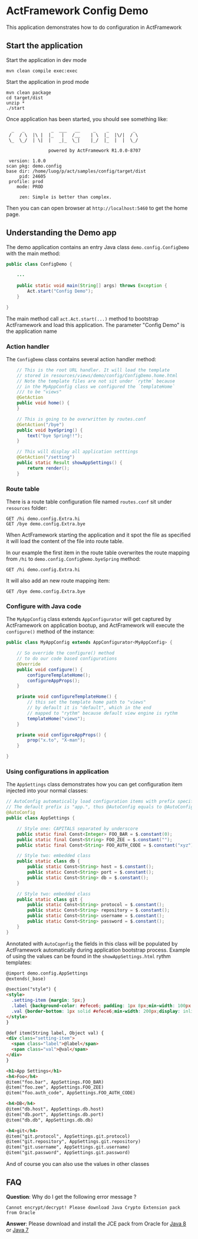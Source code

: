 # ActFramework Config Demo

This application demonstrates how to do configuration in ActFramework

## Start the application

Start the application in dev mode

```
mvn clean compile exec:exec
```

Start the application in prod mode

```
mvn clean package
cd target/dist
unzip *
./start
```

Once application has been started, you should see something like:
 
```
  _   _          _  ___   __     _    _         _  
 /   / \  |\ |  |_   |   /__    | \  |_  |\/|  / \ 
 \_  \_/  | \|  |   _|_  \_|    |_/  |_  |  |  \_/ 
                                                   
                powered by ActFramework R1.0.0-8707

 version: 1.0.0
scan pkg: demo.config
base dir: /home/luog/p/act/samples/config/target/dist
     pid: 24605
 profile: prod
    mode: PROD

     zen: Simple is better than complex.
```

Then you can can open browser at `http://localhost:5460` to get the home page.

## Understanding the Demo app

The demo application contains an entry Java class `demo.config.ConfigDemo` with the main method: 

```java
public class ConfigDemo {

    ...
    
    public static void main(String[] args) throws Exception {
        Act.start("Config Demo");
    }

}
```

The main method call `act.Act.start(...)` method to bootstrap ActFramework and load this application. The parameter "Config Demo" is the application name

### Action handler

The `ConfigDemo` class contains several action handler method:

```java
    // This is the root URL handler. It will load the template
    // stored in resources/views/demo/config/ConfigDemo.home.html
    // Note the template files are not sit under `rythm` because 
    // in the MyAppConfig class we configured the `templateHome`
    /// to be "views"
    @GetAction
    public void home() {
    }

    // This is going to be overwritten by routes.conf
    @GetAction("/bye")
    public void byeSpring() {
        text("bye Spring!!");
    }

    // This will display all application setttings
    @GetAction("/setting")
    public static Result showAppSettings() {
        return render();
    }
```

### Route table

There is a route table configuration file named `routes.conf` sit under `resources` folder:

```
GET /hi demo.config.Extra.hi
GET /bye demo.config.Extra.bye
```

When ActFramework starting the application and it spot the file as specified it will load the
content of the file into route table. 

In our example the first item in the route table overwrites the route mapping from `/hi` to 
`demo.config.ConfigDemo.byeSpring` method:
 
```
GET /hi demo.config.Extra.hi
```

It will also add an new route mapping item:

```
GET /bye demo.config.Extra.bye
```

### Configure with Java code

The `MyAppConfig` class extends `AppConfigurator` will get captured by ActFramework
on application bootup, and ActFramework will execute the `configure()` method of the instance:

```java
public class MyAppConfig extends AppConfigurator<MyAppConfig> {

    // So override the configure() method
    // to do our code based configurations
    @Override
    public void configure() {
        configureTemplateHome();
        configureAppProps();
    }

    private void configureTemplateHome() {
        // this set the template home path to "views"
        // by default it is "default", which in the end
        // mapped to "rythm" because default view engine is rythm
        templateHome("views");
    }

    private void configureAppProps() {
        prop("x.to", "X-man");
    }

}
```

### Using configurations in application

The `AppSettings` class demonstrates how you can get configuration item injected into
your normal classes:

```java
// AutoConfig automatically load configuration items with prefix specified
// The default prefix is "app.", thus @AutoConfig equals to @AutoConfig("app")
@AutoConfig
public class AppSettings {

    // Style one: CAPITALS separated by underscore
    public static final Const<Integer> FOO_BAR = $.constant(0);
    public static final Const<String> FOO_ZEE = $.constant("");
    public static final Const<String> FOO_AUTH_CODE = $.constant("xyz");

    // Style two: embedded class
    public static class db {
        public static Const<String> host = $.constant();
        public static Const<String> port = $.constant();
        public static Const<String> db = $.constant();
    }

    // Style two: embedded class
    public static class git {
        public static Const<String> protocol = $.constant();
        public static Const<String> repository = $.constant();
        public static Const<String> username = $.constant();
        public static Const<String> password = $.constant();
    }
}
```

Annotated with `AutoCopnfig` the fields in this class will be populated by ActFramework
automatically during application bootstrap process. Example of using the values can be found
in the `showAppSettings.html` rythm templates:

```html
@import demo.config.AppSettings
@extends(_base)

@section("style") {
<style>
  .setting-item {margin: 5px;}
  .label {background-color: #efece6; padding: 1px 8px;min-width: 100px; display: inline-block;text-align: right}
  .val {border-bottom: 1px solid #efece6;min-width: 200px;display: inline-block}
</style>
}

@def item(String label, Object val) {
<div class="setting-item">
  <span class="label">@label</span>
  <span class="val">@val</span>
</div>
}

<h1>App Settings</h1>
<h4>Foo</h4>
@item("foo.bar", AppSettings.FOO_BAR)
@item("foo.zee", AppSettings.FOO_ZEE)
@item("foo.auth_code", AppSettings.FOO_AUTH_CODE)

<h4>DB</h4>
@item("db.host", AppSettings.db.host)
@item("db.port", AppSettings.db.port)
@item("db.db", AppSettings.db.db)

<h4>git</h4>
@item("git.protocol", AppSettings.git.protocol)
@item("git.repository", AppSettings.git.repository)
@item("git.username", AppSettings.git.username)
@item("git.password", AppSettings.git.password)
```

And of course you can also use the values in other classes
 
## FAQ

**Question**: Why do I get the following error message ?

`Cannot encrypt/decrypt! Please download Java Crypto Extension pack from Oracle`

**Answer**: Please download and install the JCE pack from Oracle for
[Java 8](http://www.oracle.com/technetwork/java/javase/downloads/jce8-download-2133166.html) or 
[Java 7](http://www.oracle.com/technetwork/java/javase/downloads/jce-7-download-432124.html)
